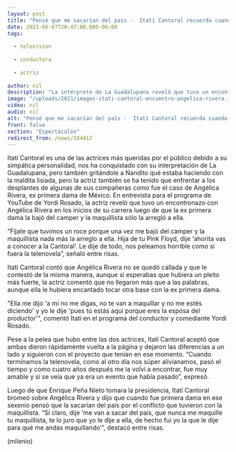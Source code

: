 ```yaml
---
layout: post
title: "Pensé que me sacarían del país -  Itatí Cantoral recuerda cuando se peleó con Angélica Rivera"
date: 2021-06-07T20:47:00.000-06:00
tags:
  
  - television
  
  - conductora
  
  - actriz
  
author: nil
description: "La intérprete de La Guadalupana reveló que tuvo un encontronazo con Angélica Rivera en los inicios de su carrera. "
image: "/uploads/2021/images-itati-cantoral-encuentro-angelica-rivera.jpg"
video: nil
audio: nil
alt: "Pensé que me sacarían del país -  Itatí Cantoral recuerda cuando se peleó con Angélica Rivera"
front: false
section: "Espectáculos"
redirect_from: /news/184912
---
```


Itatí Cantoral es una de las actrices más queridas por el público debido a su simpática personalidad, nos ha conquistado con su interpretación de La Guadalupana, pero también gritándole a Nandito qué estaba haciendo con la maldita lisiada, pero la actriz también se ha tenido que enfrentar a los desplantes de algunas de sus compañeras como fue el caso de Angélica Rivera, ex primera dama de México. En entrevista para el programa de YouTube de Yordi Rosado, la actriz reveló que tuvo un encontronazo con Angélica Rivera en los inicios de su carrera luego de que la ex primera dama la bajó del camper y la maquillista sólo la arregló a ella. 

“Fíjate que tuvimos un roce porque una vez me bajó del camper y la maquillista nada más la arreglo a ella. Hija de tu Pink Floyd, dije ‘ahorita vas a conocer a la Cantoral’. Le dije de todo, nos peleamos horrible como si fuera la telenovela”, señaló entre risas. 

Itatí Cantoral contó que Angélica Rivera no se quedó callada y que le contestó de la misma manera, aunque si esperabas que hubiera un pleito más fuerte, la actriz comentó que no llegaron más que a las palabras, aunque ella le hubiera encantado tocar otra base con la ex primera dama.  

"Ella me dijo 'a mí no me digas, no te van a maquillar y no me estés diciendo' y yo le dije 'pues tú estás aquí porque eres la esposa del productor'", comentó Itatí en el programa del conductor y comediante Yordi Rosado. 

Pese a la pelea que hubo entre las dos actrices, Itatí Cantoral aceptó que ambas dieron rápidamente vuelta a la página y dejaron las diferencias a un lado y siguieron con el proyecto que tenían en ese momento. “Cuando terminamos la telenovela, como al otro día nos súper alivianamos, pasó el tiempo y como cuatro años después me la volví a encontrar, fue muy amable y sí se veía que ya era un evento que había pasado”, expresó. 

Luego de que Enrique Peña Nieto tomara la presidencia, Itatí Cantoral bromeó sobre Angélica Rivera y dijo que cuando fue primera dama en ese sexenio pensó que la sacarían del país por el conflicto que tuvieron con la maquillista. “Sí claro, dije ‘me van a sacar del país, que nunca me maquille tu maquillista, te lo juro que yo le dije a ella, de hecho fui yo la que le dije para qué me andas maquillando’”, destacó entre risas. 

(milenio)